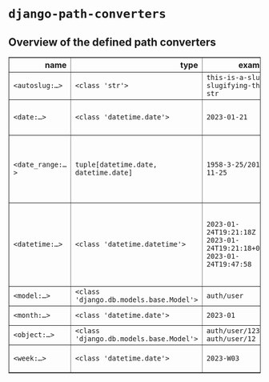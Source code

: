 # `django-path-converters`

## Overview of the defined path converters

<!-- path converters -->
<style>
</style>
<table border="1" class="dataframe">
  <thead>
    <tr style="text-align: right;">
      <th>name</th>
      <th>type</th>
      <th>examples</th>
      <th>regex</th>
      <th>also accepts</th>
    </tr>
  </thead>
  <tbody>
    <tr>
      <td><code>&lt;autoslug:…&gt;</code></td>
      <td><code>&lt;class &#x27;str&#x27;&gt;</code></td>
      <td><code>this-is-a-slug<br/>slugifying-this-str</code></td>
      <td><code>[-a-zA-Z0-9_]+</code></td>
      <td><code></code></td>
    </tr>
    <tr>
      <td><code>&lt;date:…&gt;</code></td>
      <td><code>&lt;class &#x27;datetime.date&#x27;&gt;</code></td>
      <td><code>2023-01-21</code></td>
      <td><code>[0-9]{4}[-](?:0?[1-9]|1[0-2])-(?:0?[1-9]|[12][0-9]|3[01])</code></td>
      <td><code></code></td>
    </tr>
    <tr>
      <td><code>&lt;date_range:…&gt;</code></td>
      <td><code>tuple[datetime.date, datetime.date]</code></td>
      <td><code>1958-3-25/2019-11-25</code></td>
      <td><code>[0-9]{4}[-](?:0?[1-9]|1[0-2])-(?:0?[1-9]|[12][0-9]|3[01])/[0-9]{4}[-](?:0?[1-9]|1[0-2])-(?:0?[1-9]|[12][0-9]|3[01])</code></td>
      <td><code></code></td>
    </tr>
    <tr>
      <td><code>&lt;datetime:…&gt;</code></td>
      <td><code>&lt;class &#x27;datetime.datetime&#x27;&gt;</code></td>
      <td><code>2023-01-24T19:21:18Z<br/>2023-01-24T19:21:18+00:00<br/>2023-01-24T19:47:58</code></td>
      <td><code>[0-9]{4}[-](?:0?[1-9]|1[0-2])-(?:0?[1-9]|[12][0-9]|3[01])T(?:[0-1]\d|2[0-4])[:]?[0-5][0-9][:]?[0-5][0-9](?:Z|[+-](?:[0-1]\d|2[0-4])[:]?[0-5][0-9])?</code></td>
      <td><code>&lt;class &#x27;datetime.date&#x27;&gt;</code></td>
    </tr>
    <tr>
      <td><code>&lt;model:…&gt;</code></td>
      <td><code>&lt;class &#x27;django.db.models.base.Model&#x27;&gt;</code></td>
      <td><code>auth/user</code></td>
      <td><code>[^/]+/[^/]+</code></td>
      <td><code>&lt;class &#x27;django.db.models.base.ModelBase&#x27;&gt;</code></td>
    </tr>
    <tr>
      <td><code>&lt;month:…&gt;</code></td>
      <td><code>&lt;class &#x27;datetime.date&#x27;&gt;</code></td>
      <td><code>2023-01</code></td>
      <td><code>[0-9]{4}[-](?:0?[1-9]|1[0-2])</code></td>
      <td><code></code></td>
    </tr>
    <tr>
      <td><code>&lt;object:…&gt;</code></td>
      <td><code>&lt;class &#x27;django.db.models.base.Model&#x27;&gt;</code></td>
      <td><code>auth/user/123<br/>auth/user/12</code></td>
      <td><code>[^/]+/[^/]+/[^/]+</code></td>
      <td><code></code></td>
    </tr>
    <tr>
      <td><code>&lt;week:…&gt;</code></td>
      <td><code>&lt;class &#x27;datetime.date&#x27;&gt;</code></td>
      <td><code>2023-W03</code></td>
      <td><code>[0-9]{4}[-]W(?:0?[1-9]|[1-4][0-9]|5[0-3])</code></td>
      <td><code></code></td>
    </tr>
  </tbody>
</table>
<!-- end path converters -->
